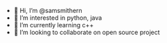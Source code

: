 - 👋 Hi, I’m @samsmithern
- 👀 I’m interested in python, java
- 🌱 I’m currently learning c++
- 💞️ I’m looking to collaborate on open source project

<!---
samsmithern/samsmithern is a ✨ special ✨ repository because its `README.md` (this file) appears on your GitHub profile.
You can click the Preview link to take a look at your changes.
--->
